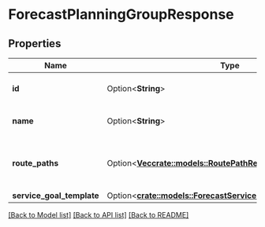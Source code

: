 # ForecastPlanningGroupResponse

## Properties

Name | Type | Description | Notes
------------ | ------------- | ------------- | -------------
**id** | Option<**String**> | The ID of the planning group | [optional]
**name** | Option<**String**> | The name of the planning group | [optional]
**route_paths** | Option<[**Vec<crate::models::RoutePathResponse>**](RoutePathResponse.md)> | Route path configuration for this planning group | [optional]
**service_goal_template** | Option<[**crate::models::ForecastServiceGoalTemplateResponse**](ForecastServiceGoalTemplateResponse.md)> |  | [optional]

[[Back to Model list]](../README.md#documentation-for-models) [[Back to API list]](../README.md#documentation-for-api-endpoints) [[Back to README]](../README.md)


